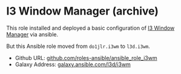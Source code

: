  I3 Window Manager (archive)
=========================================

This role installed and deployed a basic configuration of [I3 Window Manager](https://i3wm.org/) via ansible.<br/>

But this Ansible role moved from ``do1jlr.i3wm`` to ``l3d.i3wm``.
+ Github URL: [github.com/roles-ansible/ansible_role_i3wm](https://github.com/roles-ansible/ansible_role_i3wm.git)
+ Galaxy Address: [galaxy.ansible.com/l3d/i3wm](https://galaxy.ansible.com/l3d/i3wm)
